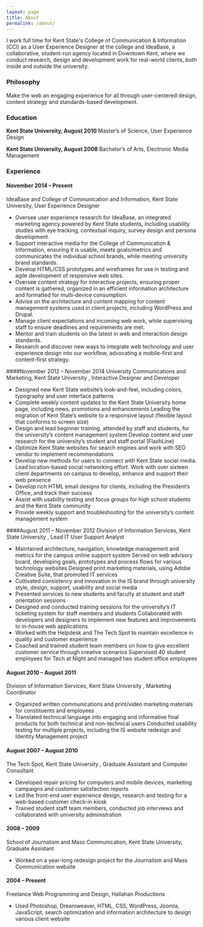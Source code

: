 ```yaml
---
layout: page
title: About
permalink: /about/
---
```


<p class="introduction">I work full time for Kent State's College of Communication & Information (CCI) as a User Experience Designer at the college and IdeaBase, a collaborative, student-run agency located in Downtown Kent, where we conduct research, design and development work for real-world clients, both inside and outside the university.</p>

### Philosophy

Make the web an engaging experience for all through user-centered design, content strategy and standards-based development.

### Education

**Kent State University, August 2010**
Master’s of Science, User Experience Design

**Kent State University, August 2008**
Bachelor’s of Arts, Electronic Media Management

### Experience

#### November 2014 – Present
IdeaBase and College of Communication and Information, Kent State University, User Experience Designer

* Oversee user experience research for IdeaBase, an integrated marketing agency powered by Kent State students, including usability studies with eye tracking, contextual inquiry, survey design and persona development.
* Support interactive media for the College of Communication & Information, ensuring it is usable, meets goals/metrics and communicates the individual school brands, while meeting university brand standards.
* Develop HTML/CSS prototypes and wireframes for use in testing and agile development of responsive web sites.
* Oversee content strategy for interactive projects, ensuring proper content is gathered, organized in an efficient information architecture and formatted for multi-device consumption.
* Advise on the architecture and content mapping for content management systems used in client projects, including WordPress and Drupal.
* Manage client expectations and incoming web work, while supervising staff to ensure deadlines and requirements are met.
* Mentor and train students on the latest in web and interaction design standards.
* Research and discover new ways to integrate web technology and user experience design into our workflow, advocating a mobile-first and content-first strategy.

####November 2012 – November 2014
University Communications and Marketing, Kent State University , Interactive Designer and Developer

* Designed new Kent State website’s look-and-feel, including colors, typography and user interface patterns
* Complete weekly content updates to the Kent State University home page, including news, promotions and enhancements Leading the migration of Kent State’s website to a responsive layout (flexible layout that conforms to screen size)
* Design and lead beginner training, attended by staff and students, for the university’s content management system Develop content and user research for the university’s student and staff portal (FlashLine)
* Optimize Kent State websites for search engines and work with SEO vendor to implement recommendations
* Develop new methods for users to connect with Kent State social media. Lead location-based social networking effort. Work with over sixteen client departments on campus to develop, enhance and support their web presence
* Develop rich HTML email designs for clients, including the President’s Office, and track their success
* Assist with usability testing and focus groups for high school students and the Kent State community
* Provide weekly support and troubleshooting for the university’s content management system

####August 2011 – November 2012
Division of Information Services, Kent State University , Lead IT User Support Analyst

* Maintained architecture, navigation, knowledge management and metrics for the campus online support system Served on web advisory board, developing goals, prototypes and process flows for various technology websites Designed print marketing materials, using Adobe Creative Suite, that promoted IT services
* Cultivated consistency and innovation in the IS brand through university style, design, support, usability and social media
* Presented services to new students and faculty at student and staff orientation sessions
* Designed and conducted training sessions for the university’s IT ticketing system for staff members and students Collaborated with developers and designers to implement new features and improvements to in-house web applications
* Worked with the Helpdesk and The Tech Spot to maintain excellence in quality and customer experience
* Coached and trained student team members on how to give excellent customer service through creative scenarios Supervised 40 student employees for Tech at Night and managed two student office employees

#### August 2010 – August 2011
Division of Information Services, Kent State University , Marketing Coordinator

* Organized written communications and print/video marketing materials for constituents and employees
* Translated technical language into engaging and informative final products for both technical and non-technical users Conducted usability testing for multiple projects, including the IS website redesign and Identity Management project

#### August 2007 – August 2010
The Tech Spot, Kent State University , Graduate Assistant and Computer Consultant

* Developed repair pricing for computers and mobile devices, marketing campaigns and customer satisfaction reports
* Led the front-end user experience design, research and testing for a web-based customer check-in kiosk
* Trained student staff team members, conducted job interviews and collaborated with university administration

#### 2008 – 2009
School of Journalism and Mass Communication, Kent State University, Graduate Assistant

* Worked on a year-long redesign project for the Journalism and Mass Communication website

#### 2004 – Present
Freelance Web Programming and Design, Hallahan Productions

* Used Photoshop, Dreamweaver, HTML, CSS, WordPress, Joomla, JavaScript, search optimization and information architecture to design various client website
